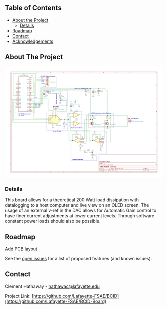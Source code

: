 <!-- TABLE OF CONTENTS -->
## Table of Contents

* [About the Project](#about-the-project)
  * [Details](#built-with)
* [Roadmap](#roadmap)
* [Contact](#contact)
* [Acknowledgements](#acknowledgements)



<!-- ABOUT THE PROJECT -->
## About The Project

![Product Name Screen Shot][product-screenshot]

### Details

This board allows for a theoretical 200 Watt load dissipation with datalogging to a host computer and live view on an OLED screen. The usage of an external v-ref in the DAC allows for Automatic Gain control to have finer current adjustments at lower current levels. Through software constant power loads should also be possible.


<!-- ROADMAP -->
## Roadmap

Add PCB layout

See the [open issues](https://github.com/Lafayette-FSAE/BCID-Board/issues) for a list of proposed features (and known issues).


<!-- CONTACT -->
## Contact

Clement Hathaway - hathawac@lafayette.edu

Project Link: [https://github.com/Lafayette-FSAE/BCID](https://github.com/Lafayette-FSAE/BCID-Board)

[product-screenshot]: images/screenshot.png
